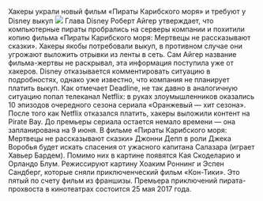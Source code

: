 Хакеры украли новый фильм «Пираты Карибского моря» и требуют у Disney выкуп
![](http://itc.ua/wp-content/uploads/2017/05/potc5_dtlr4_2k_r709_marketing_stills_022317_86412_r_8a775940.0.jpeg)
Глава Disney Роберт Айгер утверждает, что компьютерные пираты пробрались на серверы компании и похитили копию фильма «Пираты Карибского моря: Мертвецы не рассказывают сказки».
Хакеры якобы потребовали выкуп, в противном случае они угрожают выложить отрывки из ленты в сеть.
Сам Айгер название фильма-жертвы не раскрывал, эта информация поступила уже от хакеров.
Disney отказывается комментировать ситуацию в подробностях, однако уже известно, что компания не планирует платить выкуп. 
Как отмечает Deadline, не так давно в аналогичную ситуацию попал телеканал Netflix: в руках злоумышленников оказались 10 эпизодов очередного сезона сериала «Оранжевый — хит сезона». 
После того как Netflix отказался платить, хакеры выложили контент на Pirate Bay. До премьеры сериала остается немало времени — она запланирована на 9 июня.
В фильме «Пираты Карибского моря: Мертвецы не рассказывают сказки» Джонни Депп в роли Джека Воробья будет искать спасения от ужасного капитана Салазара (играет Хавьер Бардем). 
Помимо них в картине появятся Кая Скоделарио и Орландо Блум. Режиссируют картину Хоаким Роннинг и Эспен Сандберг, которые сняли приключенческий фильм «Кон-Тики». 
Это пятый по счету фильм из франшизы.
Премьера приключений пирата-прохвоста в кинотеатрах состоится 25 мая 2017 года.